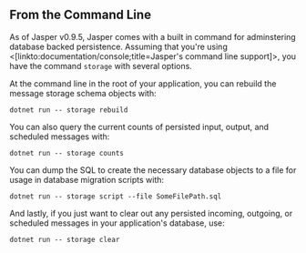 <!--title:Message Storage Management-->

## From the Command Line

As of Jasper v0.9.5, Jasper comes with a built in command for adminstering database backed persistence. Assuming that you're using <[linkto:documentation/console;title=Jasper's command line support]>, you have the command `storage` with several options.

At the command line in the root of your application, you can rebuild the message storage schema objects with:

```
dotnet run -- storage rebuild
```

You can also query the current counts of persisted input, output, and scheduled messages with:

```
dotnet run -- storage counts
```

You can dump the SQL to create the necessary database objects to a file for usage in database migration scripts with:

```
dotnet run -- storage script --file SomeFilePath.sql
```

And lastly, if you just want to clear out any persisted incoming, outgoing, or scheduled messages in your application's database, use:

```
dotnet run -- storage clear
```
